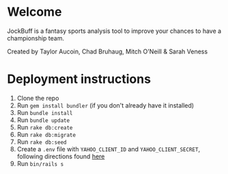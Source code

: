 
# Welcome
JockBuff is a fantasy sports analysis tool to improve your chances to have a championship team.

Created by Taylor Aucoin, Chad Bruhaug, Mitch O'Neill & Sarah Veness


# Deployment instructions

1. Clone the repo
2. Run `gem install bundler` (if you don't already have it installed)
3. Run `bundle install`
4. Run `bundle update`
5. Run `rake db:create`
6. Run `rake db:migrate`
7. Run `rake db:seed`
8. Create a `.env` file with `YAHOO_CLIENT_ID` and `YAHOO_CLIENT_SECRET`, following directions found [here](https://developer.yahoo.com/oauth2/guide/openid_connect/getting_started.html)
9. Run `bin/rails s`
